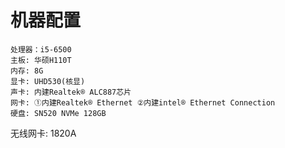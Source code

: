 机器配置  
=
    处理器：i5-6500  
    主板: 华硕H110T  
    内存: 8G  
    显卡: UHD530(核显)  
    声卡: 内建Realtek® ALC887芯片  
    网卡: ①内建Realtek® Ethernet ②内建intel® Ethernet Connection  
    硬盘: SN520 NVMe 128GB  
   无线网卡: 1820A  
